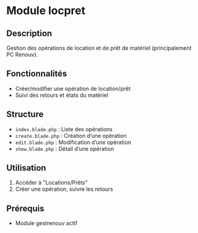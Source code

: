 # Module locpret

## Description
Gestion des opérations de location et de prêt de matériel (principalement PC Renouv).

## Fonctionnalités
- Créer/modifier une opération de location/prêt
- Suivi des retours et états du matériel

## Structure
- `index.blade.php` : Liste des opérations
- `create.blade.php` : Création d’une opération
- `edit.blade.php` : Modification d’une opération
- `show.blade.php` : Détail d’une opération

## Utilisation
1. Accéder à "Locations/Prêts"
2. Créer une opération, suivre les retours

## Prérequis
- Module gestrenouv actif